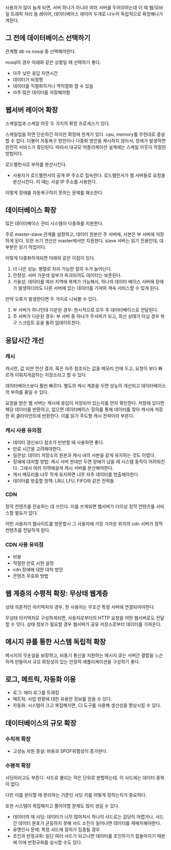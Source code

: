 사용자가 많이 늘게 되면, 서버 하나가 아니라 여러 서버를 두어야하는데 이 때 웹/모바일 트래픽 처리 용 레이어, 데이터베이스 레이어 두개로 나누어 독립적으로 확장해나가게된다. 

## 그 전에 데이터베이스 선택하기
관계형 db vs nosql 중 선택해야한다.

nosql의 경우 아래와 같은 상황일 때 선택하기 좋다.
- 아주 낮은 응답 지연시간
- 데이터가 비정형
- 데이터를 직렬화하거나 역직렬화 할 수 있음
- 아주 많은 데이터를 저장해야함


## 웹서버 레이어 확장
스케일업과 스케일 아웃 두 가지의 확장 프로세스가 있다. 

스케일업을 하면 단순하긴 하지만 확장에 한계가 있다. cpu, memory를 무한대로 증설할 수 없다. 더불어 자동복구 방안이나 다중화 방안을 제시하지 않아서, 장애가 발생하면 완전히 서비스가 중단된다. 따라서 대규모 어플리케이션 설계에는 스케일 아웃이 적절한 방법이다. 

로드밸런서로 부하를 분산시킨다. 
- 사용자가 로드밸런서의 공개 IP 주소로 접속한다. 로드밸런서가 웹 서버들로 요청을 분산시킨다. 이 때는 사설 IP 주소를 사용한다. 

이렇게 장애를 자동복구하지 못하는 문제를 해소한다. 

## 데이터베이스 확장
많은 데이터베이스 관리 시스템이 다중화를 지원한다. 

주로 master-slave 관계를 설정하고, 데이터 원본은 주 서버에, 사본은 부 서버에 저장하게 된다. 또한 쓰기 연산은 master에서만 지원한다. slave 서버는 읽기 전용인데, 대부분은 읽기 작업이다.

이렇게 다중화하게되면 아래와 같은 이점이 있다.
1. 더 나은 성능: 병렬로 처리 가능한 질의 수가 늘어난다.
2. 안정성: 서버 가운데 일부가 파괴되어도 데이터는 보존된다.
3. 가용성: 데이터를 여러 지역에 복제가 가능해서, 하나의 데이터 베이스 서버에 장애가 발생하더라도 다른 서버에 있는 데이터를 가져와 계속 서비스할 수 있게 된다.

만약 오류가 발생한다면 두 가지로 나눠볼 수 있다. 
1. 부 서버가 하나인데 다운된 경우: 한시적으로 모두 주 데이터베이스로 전달된다. 
2. 주 서버가 다운된 경우: 부 서버 중 하나가 주서버가 되고, 최신 상태가 아닐 경우 복구 스크립트 등을 돌려 업데이트한다. 

## 응답시간 개선
### 캐시 
캐시란, 값 비싼 연산 결과, 혹은 자주 참조되는 값을 메모리 안에 두고, 요청이 보다 빠르게 이뤄지게끔하는 저장소라고 할 수 있다.

데이터베이스보다 훨씬 빠르다. 별도의 캐시 계층을 두면 성능이 개선되고 데이터베이스의 부하를 줄일 수 있다.

요청을 받은 웹 서버는 캐시에 응답이 저장되어 있는지를 먼저 확인한다. 저장돼 있다면 해당 데이터를 반환하고, 없으면 데이터베이스 질의를 통해 데이터를 찾아 캐시에 저장한 뒤 클라이언트에 반환한다. 이를 읽기 주도형 캐시 전략이라 부른다. 

### 캐시 사용 유의점
- 데이터 갱신보다 참조가 빈번할 때 사용하면 좋다. 
- 만료 시간을 고려해야한다.
- 일관성: 데이터 저장소의 원본과 캐시 내의 사본을 같게 유지하는 것도 어렵다.
- 장애에 대처할 방법: 캐시 서버 한대만 두면 장애가 났을 때 시스템 동작이 어려워진다. 그래서 여러 지역에걸쳐 캐시 서버를 분산해야한다.
- 캐시 메모리를 너무 작게 유지하면 너무 자주 데이터를 방출해야한다. 
- 데이터를 방출할 정책: LRU, LFU, FIFO와 같은 전략들

### CDN
정적 컨텐츠를 전송하는 데 쓰인다. 이를 쓰게되면 웹서버가 더이상 정적 컨텐츠를 서비스할 필요가 없다.

어떤 사용자가 웹사이트를 방문할시 그 사용자에 가장 가까운 위치의 cdn 서버가 정적 컨텐츠를 전달하게 된다. 

### CDN 사용 유의점
- 비용
- 적절한 만료 시한 설정
- cdn 장애에 대한 대처 방안
- 콘텐츠 무효화 방법

## 웹 계층의 수평적 확장: 무상태 웹계층
상태 의존적인 아키텍처의 경우, 한 사용자는 무조건 특정 서버에 연결되어야한다.

무상태 아키텍처로 구성하게되면, 사용자로부터의 HTTP 요청을 어떤 웹서버로도 전달할 수 잇다. 
상태 정보가 필요할 경우 웹서버가 공유 저장소로부터 데이터를 가져온다. 

## 메시지 큐를 통한 시스템 독립적 확장
메시지의 무손실을 보장하고, 비동기 통신을 지원하는 메시지 큐는 서버간 결합을 느슨하게 만들어서 규모 확장성이 있는 안정적 애플리케이션을 구성하기 좋다. 

## 로그, 메트릭, 자동화 이용 
- 로그: 에러 로그를 트래킹
- 메트릭: 사업 현황에 대한 유용한 정보를 얻을 수 있다. 
- 자동화: 시스템이 크고 복잡해지면, CI 도구를 사용해 생산성을 향상시킬 수 있다. 

## 데이터베이스의 규모 확장
### 수직적 확장
- 고성능 자원 증설: 비용과 SPOF위험성이 증가한다.

### 수평적 확장
샤딩이라고도 부른다. 샤드로 불리는 작은 단위로 분할하는데, 이 샤드에는 데이터 중복이 없다.

다만 이를 분리할 때 분리하는 기준인 샤딩 키를 어떻게 정하는지가 중요하다. 

또한 시스템이 복잡해지고 풀어야할 문제도 많이 생길 수 있다. 
- 데이터의 재 샤딩: 데이터가 너무 많아져서 하나의 샤드로는 감당이 어렵거나, 샤드간 데이터 분포가 균등하지 못해 샤드 소진이 일어나면 데이터를 재배치해야한다.
- 유명인사 문제: 특정 샤드에 질의가 집중될 경우
- 조인과 반정규화: 일단 여러 샤드가 되고나면 데이터를 조인하기가 힘들어지기 때문에 이에 반정규화를 실시할 수도 있다.

